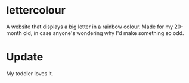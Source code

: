 # lettercolour
A website that displays a big letter in a rainbow colour. Made for my 20-month old, in case anyone's wondering why I'd make something so odd.

# Update
My toddler loves it.

